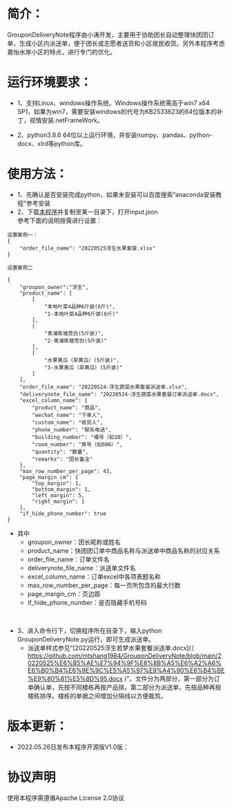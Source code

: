 
# 简介：
GrouponDeliveryNote程序由小涛开发，主要用于协助团长自动整理快团团订单，生成小区内派送单，便于团长或志愿者送货和小区居民收货。另外本程序考虑嘉怡水岸小区的特点，进行专门的优化。

# 运行环境要求：

* 1、支持Linux、windows操作系统。Windows操作系统需高于win7 x64 SP1，如果为win7，需要安装windows的代号为KB2533623的64位版本的补丁，视情安装.netFrameWork。

* 2、python3.8.6 64位以上运行环境，并安装numpy、pandas、python-docx、xlrd等python库。

# 使用方法：
* 1、先确认是否安装完成python，如果未安装可以百度搜索“anaconda安装教程”参考安装 <br>
* 2、下载[本程序](https://github.com/mtshang1984/GrouponDeliveryNote/releases)并复制至某一目录下，打开input.json <br>
参考下面的说明按需进行设置：<br>
```
设置案例一：
{
    "order_file_name": "20220525浮生水果套餐.xlsx"
}

设置案例二

{
    "groupon_owner":"浮生",
    "product_name": [
        [
            "本地叶菜4品种6斤装(6斤)",
            "1-本地叶菜4品种6斤装(6斤)"
        ],
        [
            "青浦练塘茭白(5斤装)",
            "2-青浦练塘茭白(5斤装)"
        ],
        [
            "水果黄瓜（旱黄瓜）(5斤装)",
            "3-水果黄瓜（旱黄瓜）(5斤装)"
        ]
    ],
    "order_file_name": "20220524-浮生蔬菜水果套餐派送单.xlsx",
    "deliverynote_file_name": "20220524-浮生蔬菜水果套餐订单派送单.docx",
    "excel_column_name": {
        "product_name": "商品",
        "wechat_name": "下单人",
        "custom_name": "收货人",
        "phone_number": "联系电话",
        "building_number": "楼号（如10）",
        "room_number": "房号（如606）",
        "quantity": "数量",
        "remarks": "团长备注"
    },
    "max_row_number_per_page": 43,
    "page_margin_cm": {
        "top_margin": 1,
        "bottom_margin": 1,
        "left_margin": 5,
        "right_margin": 1
    },
    "if_hide_phone_number": true
}

```
* 其中  
    * groupon_owner：团长昵称或姓名
    * product_name：快团团订单中商品名称与派送单中商品名称的对应关系
    * order_file_name：订单文件名
    * deliverynote_file_name：派送单文件名
    * excel_column_name：订单excel中各项表题名称
    * max_row_number_per_page：每一页所包含的最大行数
    * page_margin_cm：页边距
    * if_hide_phone_number：是否隐藏手机号码
<br>

* 3、进入命令行下，切换程序所在目录下，输入python GrouponDeliveryNote.py运行，即可生成派送单。
    * 派送单样式参见“[20220525浮生若梦水果套餐派送单.docx](（ https://github.com/mtshang1984/GrouponDeliveryNote/blob/main/20220525%E6%B5%AE%E7%94%9F%E8%8B%A5%E6%A2%A6%E6%B0%B4%E6%9E%9C%E5%A5%97%E9%A4%90%E6%B4%BE%E9%80%81%E5%8D%95.docx )”。文件分为两部分，第一部分为订单确认单，先按不同楼栋再按产品排。第二部分为派送单，先按品种再按楼栋排序。楼栋的单据之间增加分隔线以方便裁剪。


# 版本更新：
* 2022.05.26日发布本程序开源版V1.0版： <br>

# 协议声明
使用本程序需遵循Apache License 2.0协议
